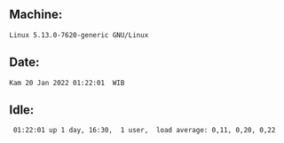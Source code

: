 ## Machine:
```
Linux 5.13.0-7620-generic GNU/Linux
```
## Date:
```
Kam 20 Jan 2022 01:22:01  WIB
```
## Idle:
```
 01:22:01 up 1 day, 16:30,  1 user,  load average: 0,11, 0,20, 0,22
```
